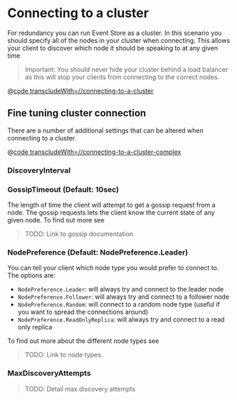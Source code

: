 # Connecting to a cluster

For redundancy you can run Event Store as a cluster. In this scenario you should specify all of the nodes in your cluster when connecting. This allows your client to discover which node it should be speaking to at any given time

> Important: You should never hide your cluster behind a load balancer as this will stop your clients from connecting to the correct nodes.

@[code transcludeWith=//connecting-to-a-cluster](@/samples/connecting-to-a-cluster/Program.cs)
 
## Fine tuning cluster connection

There are a number of additional settings that can be altered when connecting to a cluster.

@[code transcludeWith=//connecting-to-a-cluster-complex](@/samples/connecting-to-a-cluster/Program.cs)

### DiscoveryInterval

### GossipTimeout (Default: 10sec)

The length of time the client will attempt to get a gossip request from a node. The gossip requests lets the client know the current state of any given node. To find out more see 

> TODO: Link to gossip documentation

### NodePreference (Default: NodePreference.Leader)

You can tell your client which node type you would prefer to connect to. The options are:

- `NodePreference.Leader`: will always try and connect to the leader node
- `NodePreference.Follower`: will always try and connect to a follower node 
- `NodePreference.Random`: will connect to a random node type (useful if you want to spread the connections around)
- `NodePreference.ReadOnlyReplica`: will always try and connect to a read only replica

To find out more about the different node types see

> TODO: Link to node types.

### MaxDiscoveryAttempts

> TODO: Detail max discovery attempts 


